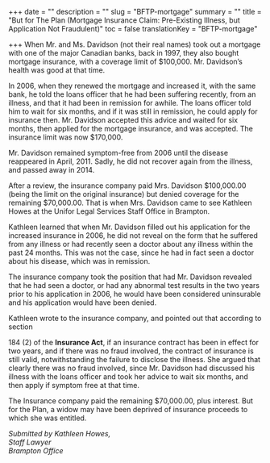 +++
date = ""
description = ""
slug = "BFTP-mortgage"
summary = ""
title = "But for The Plan (Mortgage Insurance Claim: Pre-Existing Illness, but Application Not Fraudulent)"
toc = false
translationKey = "BFTP-mortgage"

+++
When Mr. and Ms. Davidson (not their real names) took out a mortgage with one of the major Canadian banks, back in 1997, they also bought mortgage insurance, with a coverage limit of $100,000. Mr. Davidson’s health was good at that time.

In 2006, when they renewed the mortgage and increased it, with the same bank, he told the loans officer that he had been suffering recently, from an illness, and that it had been in remission for awhile. The loans officer told him to wait for six months, and if it was still in remission, he could apply for insurance then. Mr. Davidson accepted this advice and waited for six months, then applied for the mortgage insurance, and was accepted. The insurance limit was now $170,000.

Mr. Davidson remained symptom-free from 2006 until the disease reappeared in April, 2011. Sadly, he did not recover again from the illness, and passed away in 2014.

After a review, the insurance company paid Mrs. Davidson $100,000.00 (being the limit on the original insurance) but denied coverage for the remaining $70,000.00. That is when Mrs. Davidson came to see Kathleen Howes at the Unifor Legal Services Staff Office in Brampton.

Kathleen learned that when Mr. Davidson filled out his application for the increased insurance in 2006, he did not reveal on the form that he suffered from any illness or had recently seen a doctor about any illness within the past 24 months. This was not the case, since he had in fact seen a doctor about his disease, which was in remission.

The insurance company took the position that had Mr. Davidson revealed that he had seen a doctor, or had any abnormal test results in the two years prior to his application in 2006, he would have been considered uninsurable and his application would have been denied.

Kathleen wrote to the insurance company, and pointed out that according to section

184 (2) of the **Insurance Act**, if an insurance contract has been in effect for two years, and if there was no fraud involved, the contract of insurance is still valid, notwithstanding the failure to disclose the illness. She argued that clearly there was no fraud involved, since Mr. Davidson had discussed his illness with the loans officer and took her advice to wait six months, and then apply if symptom free at that time.

The Insurance company paid the remaining $70,000.00, plus interest. But for the Plan, a widow may have been deprived of insurance proceeds to which she was entitled.

_Submitted by Kathleen Howes,  
Staff Lawyer  
Brampton Office_